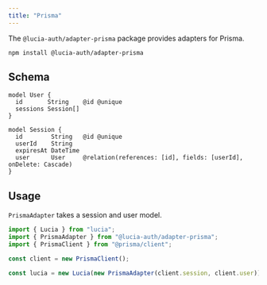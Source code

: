 ```yaml
---
title: "Prisma"
---
```


The `@lucia-auth/adapter-prisma` package provides adapters for Prisma.

```
npm install @lucia-auth/adapter-prisma
```

## Schema

```prisma
model User {
  id       String    @id @unique
  sessions Session[]
}

model Session {
  id        String   @id @unique
  userId    String
  expiresAt DateTime
  user      User     @relation(references: [id], fields: [userId], onDelete: Cascade)
}
```

## Usage

`PrismaAdapter` takes a session and user model.

```ts
import { Lucia } from "lucia";
import { PrismaAdapter } from "@lucia-auth/adapter-prisma";
import { PrismaClient } from "@prisma/client";

const client = new PrismaClient();

const lucia = new Lucia(new PrismaAdapter(client.session, client.user));
```

